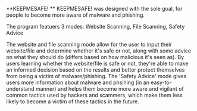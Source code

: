 **KEEPMESAFE! 
**
KEEPMESAFE! was designed with the sole goal, for people to become more aware of malware and phishing.

The program featuers 3 modes: Website Scanning, File Scanning, Safety Advice

The website and file scanning mode allow for the user to input their website/file and determine whether it's safe or not, along with some advice on what they should do (differs based on how malicious it's seen as). By users learning whether the website/file is safe or not, they're able to make an informed decision based on the results and better protect themselves from being a victim of malware/phishing. The 'Safety Advice' mode gives users more information about malware and phsihing (in an easy-to-understand manner) and helps them become more aware and vigilant of common tactics used by hackers and scammers, which make them less likely to become a victim of these tactics in the future.
